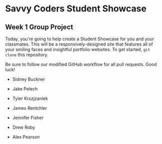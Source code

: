 # Savvy Coders Student Showcase
## Week 1 Group Project

Today, you're going to help create a Student Showcase for you and your classmates. This will be a responsively-designed site that features all of your smiling faces and insightful portfolio websites. To get started, `git clone` this repository.

Be sure to follow our modified GitHub workflow for all pull requests. Good luck!

+ Sidney Buckner

+ Jake Pelech
+ Tyler Krszjzaniek
+ James Rentchler
+ Jennifer Fisher
+ Drew Roby
+ Alex Pearson
